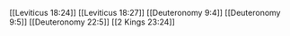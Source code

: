[[Leviticus 18:24]]
[[Leviticus 18:27]]
[[Deuteronomy 9:4]]
[[Deuteronomy 9:5]]
[[Deuteronomy 22:5]]
[[2 Kings 23:24]]

